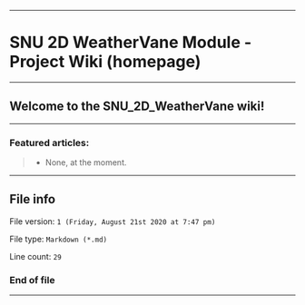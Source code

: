 
***

# SNU 2D WeatherVane Module - Project Wiki (homepage)

***

## Welcome to the SNU_2D_WeatherVane wiki!

***

### Featured articles:

> * None, at the moment.

***

## File info

File version: `1 (Friday, August 21st 2020 at 7:47 pm)`

File type: `Markdown (*.md)`

Line count: `29`

### End of file

***
